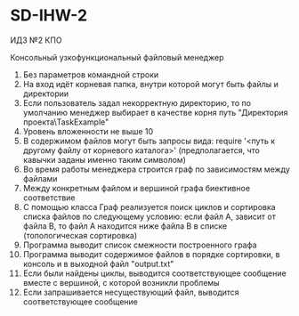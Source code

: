 # SD-IHW-2
ИДЗ №2 КПО

Консольный узкофункциональный файловый менеджер

1) Без параметров командной строки
2) На вход идёт корневая папка, внутри которой могут быть файлы и директории
3) Если пользователь задал некорректную директорию, то по умолчанию менеджер выбирает в качестве корня путь "Директория проекта\TaskExample"
4) Уровень вложенности не выше 10
5) В содержимом файлов могут быть запросы вида:
require '<путь к другому файлу от корневого каталога>' (предполагается, что кавычки заданы именно таким символом)
6) Во время работы менеджера строится граф по зависимостям между файлами
7) Между конкретным файлом и вершиной графа биективное соответствие
8) С помощью класса Граф реализуется поиск циклов и сортировка списка файлов по следующему условию:
если файл А, зависит от файла В, то файл А находится ниже файла В в списке (топологическая сортировка)
9) Программа выводит список смежности построенного графа
10) Программа выводит содержимое файлов в порядке сортировки, в консоль и в выходной файл "output.txt"
11) Если были найдены циклы, выводится соответствующее сообщение вместе с вершиной, с которой возникли проблемы
12) Если запрашивается несуществующий файл, выводится соответствующее сообщение
